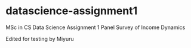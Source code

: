 # datascience-assignment1
MSc in CS Data Science Assignment 1
Panel Survey of Income Dynamics

Edited for testing by Miyuru